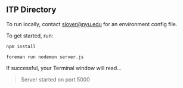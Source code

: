 ## ITP Directory
	
To run locally, contact slover@nyu.edu for an environment config file.

To get started, run:

	npm install
	
	foreman run nodemon server.js

If successful, your Terminal window will read... 

> Server started on port 5000

